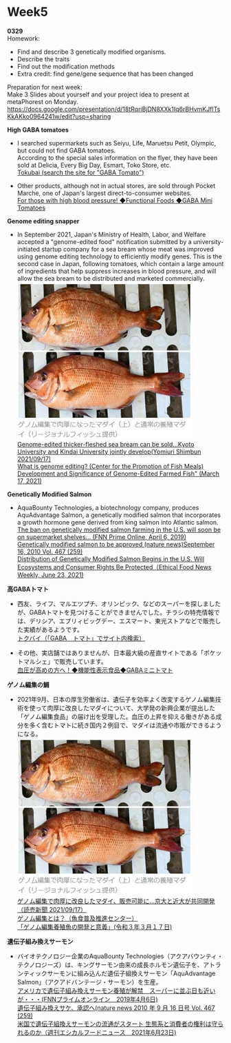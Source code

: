 # __Week5__
__0329__  
Homework:  
- Find and describe 3 genetically modified organisms.  
- Describe the traits  
- Find out the modification methods  
- Extra credit: find gene/gene sequence that has been changed  

Preparation for next week:  
Make 3 Slides about yourself and your project idea to present at metaPhorest on Monday.  
https://docs.google.com/presentation/d/18tRqriBjDN8XXk1Iq6rBHvmKJfITsKkAKko0964241w/edit?usp=sharing     

__High GABA tomatoes__  
- I searched supermarkets such as Seiyu, Life, Maruetsu Petit, Olympic, but could not find GABA tomatoes.  
According to the special sales information on the flyer, they have been sold at Delicia, Every Big Day, Esmart, Toko Store, etc.  
[Tokubai (search the site for "GABA Tomato")](https://www.google.com/search?q=GABA%E3%80%80%E3%83%88%E3%83%9E%E3%83%88%E3%80%80site%3Ahttps%3A%2F%2Ftokubai.co.jp%2F&rlz=1C1GCEU_jaJP962JP962&sxsrf=APq-WBuaWjCqw-_dUMYR4TTd9RegOt-Etw%3A1648700091149&ei=uypFYp_GCPWy2roPk_Sh-Ao&ved=0ahUKEwjfj5i6vu_2AhV1mVYBHRN6CK8Q4dUDCA4&uact=5&oq=GABA%E3%80%80%E3%83%88%E3%83%9E%E3%83%88%E3%80%80site%3Ahttps%3A%2F%2Ftokubai.co.jp%2F&gs_lcp=Cgdnd3Mtd2l6EAM6BAgjECc6CggAEIAEELEDEAQ6CwgAEIAEELEDEIMBOg0IABCABBCxAxCDARAEOgcIABCABBAEOggIABCABBCxAzoFCAAQgAQ6EQgAEIAEELEDEIMBELEDEIMBOgcIIxCxAhAnSgQIQRgASgQIRhgAUABY6k9g9lNoAXABeACAAf0BiAH8E5IBBjQuMTYuMZgBAKABAaABAsABAQ&sclient=gws-wiz)  

- Other products, although not in actual stores, are sold through Pocket Marche, one of Japan's largest direct-to-consumer websites.  
[For those with high blood pressure! ◆Functional Foods ◆GABA Mini Tomatoes](https://poke-m.com/products/242690?list=SearchedProducts)  

__Genome editing snapper__  
- In September 2021, Japan's Ministry of Health, Labor, and Welfare accepted a "genome-edited food" notification submitted by a university-initiated startup company for a sea bream whose meat was improved using genome editing technology to efficiently modify genes. This is the second case in Japan, following tomatoes, which contain a large amount of ingredients that help suppress increases in blood pressure, and will allow the sea bream to be distributed and marketed commercially.  
![__Genome editing snapper__](ゲノム編集マダイ.JPG)  
[Genome-edited thicker-fleshed sea bream can be sold...Kyoto University and Kindai University jointly develop(Yomiuri Shimbun 2021/09/17)](https://www.yomiuri.co.jp/science/20210917-OYT1T50206/)  
[What is genome editing? (Center for the Promotion of Fish Meals)](https://osakana.suisankai.or.jp/s-other/5103)  
[Development and Significance of Genome-Edited Farmed Fish" (March 17, 2021)](https://www.mhlw.go.jp/content/12401000/000753910.pdf)  

__Genetically Modified Salmon__  
- AquaBounty Technologies, a biotechnology company, produces AquAdvantage Salmon, a genetically modified salmon that incorporates a growth hormone gene derived from king salmon into Atlantic salmon.  
[The ban on genetically modified salmon farming in the U.S. will soon be on supermarket shelves... (FNN Prime Online, April 6, 2019)](https://www.fnn.jp/articles/-/7459)  
[Genetically modified salmon to be approved (nature news)September 16, 2010 Vol. 467 (259)](https://www.technologyreview.jp/s/227982/whats-on-the-gmo-menu-fast-growing-salmon-and-slow-swimming-tuna/)  
[Distribution of Genetically Modified Salmon Begins in the U.S. Will Ecosystems and Consumer Rights Be Protected（Ethical Food News Weekly, June 23, 2021)](https://www.ethicalfood.online/2021/06/230945.html)  

__高GABAトマト__  
- 西友、ライフ、マルエツプチ、オリンピック、などのスーパーを探しましたが、GABAトマトを見つけることができませんでした。チラシの特売情報では、デリシア、エブリィビッグデー、エスマート、東光ストアなどで販売した実績があるようです。  
[トクバイ（「GABA　トマト」でサイト内検索）](https://www.google.com/search?q=GABA%E3%80%80%E3%83%88%E3%83%9E%E3%83%88%E3%80%80site%3Ahttps%3A%2F%2Ftokubai.co.jp%2F&rlz=1C1GCEU_jaJP962JP962&sxsrf=APq-WBuaWjCqw-_dUMYR4TTd9RegOt-Etw%3A1648700091149&ei=uypFYp_GCPWy2roPk_Sh-Ao&ved=0ahUKEwjfj5i6vu_2AhV1mVYBHRN6CK8Q4dUDCA4&uact=5&oq=GABA%E3%80%80%E3%83%88%E3%83%9E%E3%83%88%E3%80%80site%3Ahttps%3A%2F%2Ftokubai.co.jp%2F&gs_lcp=Cgdnd3Mtd2l6EAM6BAgjECc6CggAEIAEELEDEAQ6CwgAEIAEELEDEIMBOg0IABCABBCxAxCDARAEOgcIABCABBAEOggIABCABBCxAzoFCAAQgAQ6EQgAEIAEELEDEIMBELEDEIMBOgcIIxCxAhAnSgQIQRgASgQIRhgAUABY6k9g9lNoAXABeACAAf0BiAH8E5IBBjQuMTYuMZgBAKABAaABAsABAQ&sclient=gws-wiz)  

- その他、実店舗ではありませんが、日本最大級の産直サイトである「ポケットマルシェ」で販売しています。  
[血圧が高めの方へ！◆機能性表示食品◆GABAミニトマト](https://poke-m.com/products/242690?list=SearchedProducts)  

__ゲノム編集の鯛__  
- 2021年9月、日本の厚生労働省は、遺伝子を効率よく改変するゲノム編集技術を使って肉厚に改良したマダイについて、大学発の新興企業が提出した「ゲノム編集食品」の届け出を受理した。血圧の上昇を抑える働きがある成分を多く含むトマトに続き国内２例目で、マダイは流通や市販ができるようになる。   
![__ゲノム編集マダイ__](ゲノム編集マダイ.JPG)  
[ゲノム編集で肉厚に改良したマダイ、販売可能に…京大と近大が共同開発（読売新聞 2021/09/17）](https://www.yomiuri.co.jp/science/20210917-OYT1T50206/)  
[ゲノム編集とは？（魚食普及推進センター）](https://osakana.suisankai.or.jp/s-other/5103)  
[「ゲノム編集養殖魚の開発と意義」(令和３年３月１７日)](https://www.mhlw.go.jp/content/12401000/000753910.pdf)  

__遺伝子組み換えサーモン__  
- バイオテクノロジー企業のAquaBounty Technologies（アクアバウンティ・テクノロジーズ）は、キングサーモン由来の成長ホルモン遺伝子を、アトランティックサーモンに組み込んだ遺伝子組換えサーモン「AquAdvantage Salmon」（アクアドバンテージ・サーモン）を生産。  
[アメリカで遺伝子組み換えサーモン養殖が解禁　スーパーに並ぶ日も近いが・・・(FNNプライムオンライン　2019年4月6日)](https://www.fnn.jp/articles/-/7459)  
[遺伝子組み換えサケ、承認へ(nature news 2010 年 9 月 16 日号 Vol. 467 (259)](https://storage.googleapis.com/natureasia-assets/ja-jp/ndigest/pdf/v7/n12/ndigest.2010.101220.pdf)  
[米国で遺伝子組換えサーモンの流通がスタート 生態系と消費者の権利は守られるのか（週刊エシカルフードニュース　2021年6月23日)](https://www.ethicalfood.online/2021/06/230945.html)  

